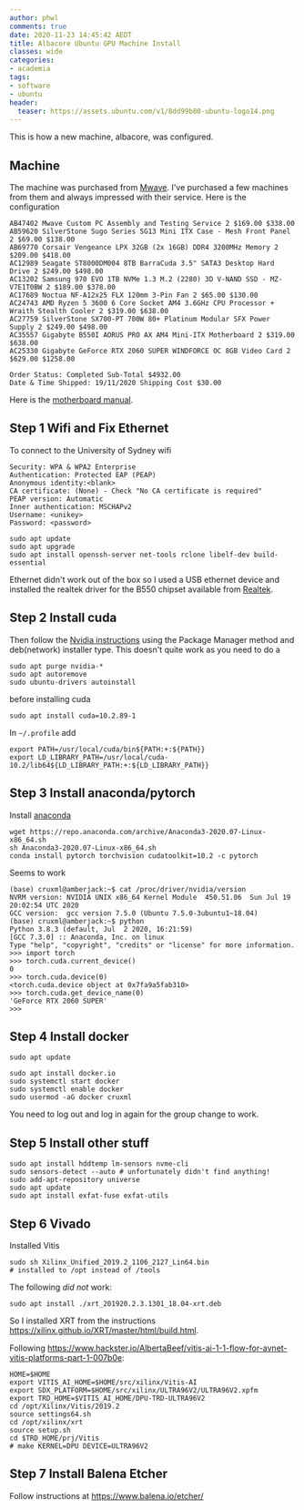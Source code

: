 ```yaml
---
author: phwl
comments: true
date: 2020-11-23 14:45:42 AEDT
title: Albacore Ubuntu GPU Machine Install
classes: wide
categories:
- academia
tags:
- software
- ubuntu
header:
  teaser: https://assets.ubuntu.com/v1/8dd99b80-ubuntu-logo14.png
---
```


This is how a new machine, albacore, was configured.

## Machine
The machine was purchased from [Mwave](http://mwave.com.au). I've purchased a few machines from them and always impressed with their service. Here is the configuration
```
AB47402 Mwave Custom PC Assembly and Testing Service 2 $169.00 $338.00
AB59620 SilverStone Sugo Series SG13 Mini ITX Case - Mesh Front Panel 2 $69.00 $138.00
AB69770 Corsair Vengeance LPX 32GB (2x 16GB) DDR4 3200MHz Memory 2 $209.00 $418.00
AC12989 Seagate ST8000DM004 8TB BarraCuda 3.5" SATA3 Desktop Hard Drive 2 $249.00 $498.00
AC13202 Samsung 970 EVO 1TB NVMe 1.3 M.2 (2280) 3D V-NAND SSD - MZ-V7E1T0BW 2 $189.00 $378.00
AC17689 Noctua NF-A12x25 FLX 120mm 3-Pin Fan 2 $65.00 $130.00
AC24743 AMD Ryzen 5 3600 6 Core Socket AM4 3.6GHz CPU Processor + Wraith Stealth Cooler 2 $319.00 $638.00
AC27759 SilverStone SX700-PT 700W 80+ Platinum Modular SFX Power Supply 2 $249.00 $498.00
AC35557 Gigabyte B550I AORUS PRO AX AM4 Mini-ITX Motherboard 2 $319.00 $638.00
AC25330 Gigabyte GeForce RTX 2060 SUPER WINDFORCE OC 8GB Video Card 2 $629.00 $1258.00

Order Status: Completed Sub-Total $4932.00
Date & Time Shipped: 19/11/2020 Shipping Cost $30.00
```
Here is the [motherboard manual](https://www.gigabyte.com/Motherboard/B550I-AORUS-PRO-AX-rev-10/support#support-manual).

## Step 1 Wifi and Fix Ethernet 
To connect to the University of Sydney wifi
```
Security: WPA & WPA2 Enterprise
Authentication: Protected EAP (PEAP)
Anonymous identity:<blank>
CA certificate: (None) - Check "No CA certificate is required"
PEAP version: Automatic
Inner authentication: MSCHAPv2
Username: <unikey> 
Password: <password>
```

```
sudo apt update
sudo apt upgrade
sudo apt install openssh-server net-tools rclone libelf-dev build-essential
```

Ethernet didn't work out of the box so I used a USB ethernet device and 
installed the realtek driver for the B550 chipset available
from [Realtek](https://www.realtek.com/en/component/zoo/category/network-interface-controllers-10-100-1000m-gigabit-ethernet-pci-express-software).

## Step 2 Install cuda
Then follow the [Nvidia instructions](https://docs.nvidia.com/cuda/cuda-installation-guide-linux/index.html)
using the Package Manager method and deb(network) installer type. This doesn't quite work as you need to do a
```
sudo apt purge nvidia-*
sudo apt autoremove
sudo ubuntu-drivers autoinstall
```
before installing cuda
```
sudo apt install cuda=10.2.89-1
```
In ```~/.profile``` add
```
export PATH=/usr/local/cuda/bin${PATH:+:${PATH}}
export LD_LIBRARY_PATH=/usr/local/cuda-10.2/lib64${LD_LIBRARY_PATH:+:${LD_LIBRARY_PATH}}
```

## Step 3 Install anaconda/pytorch
Install [anaconda](https://www.anaconda.com/products/individual)
```
wget https://repo.anaconda.com/archive/Anaconda3-2020.07-Linux-x86_64.sh
sh Anaconda3-2020.07-Linux-x86_64.sh
conda install pytorch torchvision cudatoolkit=10.2 -c pytorch
```

Seems to work
```
(base) cruxml@amberjack:~$ cat /proc/driver/nvidia/version
NVRM version: NVIDIA UNIX x86_64 Kernel Module  450.51.06  Sun Jul 19 20:02:54 UTC 2020
GCC version:  gcc version 7.5.0 (Ubuntu 7.5.0-3ubuntu1~18.04) 
(base) cruxml@amberjack:~$ python
Python 3.8.3 (default, Jul  2 2020, 16:21:59) 
[GCC 7.3.0] :: Anaconda, Inc. on linux
Type "help", "copyright", "credits" or "license" for more information.
>>> import torch
>>> torch.cuda.current_device()
0
>>> torch.cuda.device(0)
<torch.cuda.device object at 0x7fa9a5fab310>
>>> torch.cuda.get_device_name(0)
'GeForce RTX 2060 SUPER'
>>> 
```

## Step 4 Install docker
```
sudo apt update

sudo apt install docker.io
sudo systemctl start docker
sudo systemctl enable docker
sudo usermod -aG docker cruxml
```
You need to log out and log in again for the group change to work.

## Step 5 Install other stuff
```
sudo apt install hddtemp lm-sensors nvme-cli
sudo sensors-detect --auto # unfortunately didn't find anything!
sudo add-apt-repository universe
sudo apt update
sudo apt install exfat-fuse exfat-utils
```

## Step 6 Vivado
Installed Vitis 
```
sudo sh Xilinx_Unified_2019.2_1106_2127_Lin64.bin
# installed to /opt instead of /tools
```

The following *did not* work:
```
sudo apt install ./xrt_201920.2.3.1301_18.04-xrt.deb
```

So I installed XRT from the instructions <https://xilinx.github.io/XRT/master/html/build.html>.

Following <https://www.hackster.io/AlbertaBeef/vitis-ai-1-1-flow-for-avnet-vitis-platforms-part-1-007b0e>:
```
HOME=$HOME
export VITIS_AI_HOME=$HOME/src/xilinx/Vitis-AI
export SDX_PLATFORM=$HOME/src/xilinx/ULTRA96V2/ULTRA96V2.xpfm
export TRD_HOME=$VITIS_AI_HOME/DPU-TRD-ULTRA96V2
cd /opt/Xilinx/Vitis/2019.2
source settings64.sh
cd /opt/xilinx/xrt
source setup.sh
cd $TRD_HOME/prj/Vitis
# make KERNEL=DPU DEVICE=ULTRA96V2
```

## Step 7 Install Balena Etcher
Follow instructions at <https://www.balena.io/etcher/>


